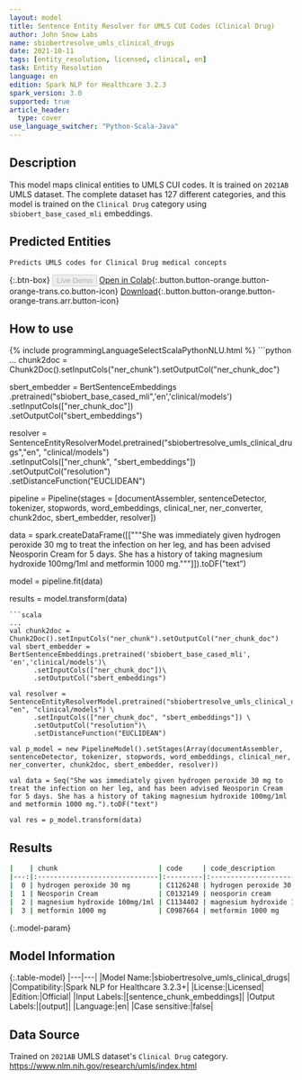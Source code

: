 ```yaml
---
layout: model
title: Sentence Entity Resolver for UMLS CUI Codes (Clinical Drug)
author: John Snow Labs
name: sbiobertresolve_umls_clinical_drugs
date: 2021-10-11
tags: [entity_resolution, licensed, clinical, en]
task: Entity Resolution
language: en
edition: Spark NLP for Healthcare 3.2.3
spark_version: 3.0
supported: true
article_header:
  type: cover
use_language_switcher: "Python-Scala-Java"
---
```


## Description

This model maps clinical entities to UMLS CUI codes. It is trained on `2021AB` UMLS dataset. The complete dataset has 127 different categories, and this model is trained on the `Clinical Drug` category using `sbiobert_base_cased_mli` embeddings.

## Predicted Entities

`Predicts UMLS codes for Clinical Drug medical concepts`

{:.btn-box}
<button class="button button-orange" disabled>Live Demo</button>
[Open in Colab](https://colab.research.google.com/github/JohnSnowLabs/spark-nlp-workshop/blob/master/tutorials/Certification_Trainings/Healthcare/24.Improved_Entity_Resolvers_in_SparkNLP_with_sBert.ipynb){:.button.button-orange.button-orange-trans.co.button-icon}
[Download](https://s3.amazonaws.com/auxdata.johnsnowlabs.com/clinical/models/sbiobertresolve_umls_clinical_drugs_en_3.2.3_3.0_1633912003256.zip){:.button.button-orange.button-orange-trans.arr.button-icon}

## How to use



<div class="tabs-box" markdown="1">
{% include programmingLanguageSelectScalaPythonNLU.html %}
```python
...
chunk2doc = Chunk2Doc().setInputCols("ner_chunk").setOutputCol("ner_chunk_doc")

sbert_embedder = BertSentenceEmbeddings\
     .pretrained("sbiobert_base_cased_mli",'en','clinical/models')\
     .setInputCols(["ner_chunk_doc"])\
     .setOutputCol("sbert_embeddings")

resolver = SentenceEntityResolverModel.pretrained("sbiobertresolve_umls_clinical_drugs","en", "clinical/models") \
     .setInputCols(["ner_chunk", "sbert_embeddings"]) \
     .setOutputCol("resolution")\
     .setDistanceFunction("EUCLIDEAN")

pipeline = Pipeline(stages = [documentAssembler, sentenceDetector, tokenizer, stopwords, word_embeddings, clinical_ner, ner_converter, chunk2doc, sbert_embedder, resolver])

data = spark.createDataFrame([["""She was immediately given hydrogen peroxide 30 mg to treat the infection on her leg, and has been advised Neosporin Cream for 5 days. She has a history of taking magnesium hydroxide 100mg/1ml and metformin 1000 mg."""]]).toDF("text")

model = pipeline.fit(data)

results = model.transform(data)
```
```scala
...
val chunk2doc = Chunk2Doc().setInputCols("ner_chunk").setOutputCol("ner_chunk_doc")
val sbert_embedder = BertSentenceEmbeddings.pretrained('sbiobert_base_cased_mli', 'en','clinical/models')\
      .setInputCols(["ner_chunk_doc"])\
      .setOutputCol("sbert_embeddings")
    
val resolver = SentenceEntityResolverModel.pretrained("sbiobertresolve_umls_clinical_drugs", "en", "clinical/models") \
      .setInputCols(["ner_chunk_doc", "sbert_embeddings"]) \
      .setOutputCol("resolution")\
      .setDistanceFunction("EUCLIDEAN")

val p_model = new PipelineModel().setStages(Array(documentAssembler, sentenceDetector, tokenizer, stopwords, word_embeddings, clinical_ner, ner_converter, chunk2doc, sbert_embedder, resolver))
    
val data = Seq("She was immediately given hydrogen peroxide 30 mg to treat the infection on her leg, and has been advised Neosporin Cream for 5 days. She has a history of taking magnesium hydroxide 100mg/1ml and metformin 1000 mg.").toDF("text") 

val res = p_model.transform(data)
```
</div>

## Results

```bash
|    | chunk                         | code     | code_description           | all_k_code_desc                                              | all_k_codes                                                                                                                                                                             |
|---:|:------------------------------|:---------|:---------------------------|:-------------------------------------------------------------|:----------------------------------------------------------------------------------------------------------------------------------------------------------------------------------------|
|  0 | hydrogen peroxide 30 mg       | C1126248 | hydrogen peroxide 30 mg/ml | ['C1126248', 'C0304655', 'C1605252', 'C0304656', 'C1154260'] | ['hydrogen peroxide 30 mg/ml', 'hydrogen peroxide solution 30%', 'hydrogen peroxide 30 mg/ml [proxacol]', 'hydrogen peroxide 30 mg/ml cutaneous solution', 'benzoyl peroxide 30 mg/ml'] |
|  1 | Neosporin Cream               | C0132149 | neosporin cream            | ['C0132149', 'C0358174', 'C0357999', 'C0307085', 'C0698810'] | ['neosporin cream', 'nystan cream', 'nystadermal cream', 'nupercainal cream', 'nystaform cream']                                                                                        |
|  2 | magnesium hydroxide 100mg/1ml | C1134402 | magnesium hydroxide 100 mg | ['C1134402', 'C1126785', 'C4317023', 'C4051486', 'C4047137'] | ['magnesium hydroxide 100 mg', 'magnesium hydroxide 100 mg/ml', 'magnesium sulphate 100mg/ml injection', 'magnesium sulfate 100 mg', 'magnesium sulfate 100 mg/ml']                     |
|  3 | metformin 1000 mg             | C0987664 | metformin 1000 mg          | ['C0987664', 'C2719784', 'C0978482', 'C2719786', 'C4282269'] | ['metformin 1000 mg', 'metformin hydrochloride 1000 mg', 'metformin hcl 1000mg tab', 'metformin hydrochloride 1000 mg [fortamet]', 'metformin hcl 1000mg sa tab']                       |

```

{:.model-param}
## Model Information

{:.table-model}
|---|---|
|Model Name:|sbiobertresolve_umls_clinical_drugs|
|Compatibility:|Spark NLP for Healthcare 3.2.3+|
|License:|Licensed|
|Edition:|Official|
|Input Labels:|[sentence_chunk_embeddings]|
|Output Labels:|[output]|
|Language:|en|
|Case sensitive:|false|

## Data Source

Trained on `2021AB` UMLS dataset's `Clinical Drug` category. https://www.nlm.nih.gov/research/umls/index.html